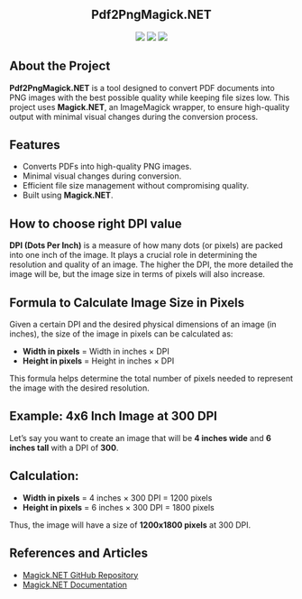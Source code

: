 <h2 align="center">Pdf2PngMagick.NET</h2>

<p align="center">
  <img src="https://img.shields.io/badge/C%23-239120?style=for-the-badge&logo=csharp&logoColor=white" />
  <img src="https://img.shields.io/badge/Magick.NET-239120?style=for-the-badge&logo=imagemagick&logoColor=white" />
  <img src="https://img.shields.io/badge/.NET-512BD4?style=for-the-badge&logo=dotnet&logoColor=white" />
</p>

## About the Project

**Pdf2PngMagick.NET** is a tool designed to convert PDF documents into PNG images with the best possible quality while keeping file sizes low. This project uses **Magick.NET**, an ImageMagick wrapper, to ensure high-quality output with minimal visual changes during the conversion process.

## Features

- Converts PDFs into high-quality PNG images.
- Minimal visual changes during conversion.
- Efficient file size management without compromising quality.
- Built using **Magick.NET**.

## How to choose right DPI value

**DPI (Dots Per Inch)** is a measure of how many dots (or pixels) are packed into one inch of the image. It plays a crucial role in determining the resolution and quality of an image. The higher the DPI, the more detailed the image will be, but the image size in terms of pixels will also increase.

## Formula to Calculate Image Size in Pixels

Given a certain DPI and the desired physical dimensions of an image (in inches), the size of the image in pixels can be calculated as:

- **Width in pixels** = Width in inches × DPI
- **Height in pixels** = Height in inches × DPI

This formula helps determine the total number of pixels needed to represent the image with the desired resolution.

## Example: 4x6 Inch Image at 300 DPI

Let’s say you want to create an image that will be **4 inches wide** and **6 inches tall** with a DPI of **300**. 

## Calculation:

- **Width in pixels** = 4 inches × 300 DPI = 1200 pixels
- **Height in pixels** = 6 inches × 300 DPI = 1800 pixels

Thus, the image will have a size of **1200x1800 pixels** at 300 DPI.

## References and Articles

- [Magick.NET GitHub Repository](https://github.com/dlemstra/Magick.NET)
- [Magick.NET Documentation](https://github.com/dlemstra/Magick.NET/tree/main/docs#documentation)

